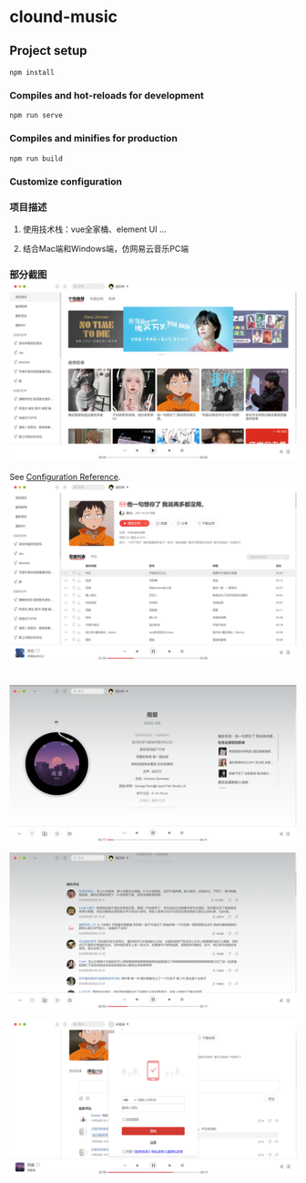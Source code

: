 # clound-music

## Project setup
```
npm install
```

### Compiles and hot-reloads for development
```
npm run serve
```

### Compiles and minifies for production
```
npm run build
```

### Customize configuration



### 项目描述

1. 使用技术栈：vue全家桶、element UI ...

2. 结合Mac端和Windows端，仿网易云音乐PC端

   

### 部分截图![home](.\README_IMG\home.png)



See [Configuration Reference](https://cli.vuejs.org/config/).![playlist](README_IMG\playlist.png)
# 

![player](README_IMG\player.png)

![comment](README_IMG\comment.png)

![user](README_IMG\user.png)

